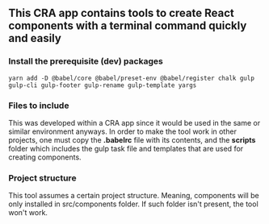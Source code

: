 ## This CRA app contains tools to create React components with a terminal command quickly and easily

### Install the prerequisite (dev) packages
  
`yarn add -D @babel/core @babel/preset-env @babel/register chalk gulp gulp-cli gulp-footer gulp-rename gulp-template yargs` 
  

### Files to include

This was developed within a CRA app since it would be used in the same or similar environment anyways. In order to make the tool work in other projects, one must copy the **.babelrc** file with its contents, and the **scripts** folder which includes the gulp task file and templates that are used for creating components. 


### Project structure

This tool assumes a certain project structure. Meaning, components will be only installed in src/components folder. If such folder isn't present, the tool won't work. 
